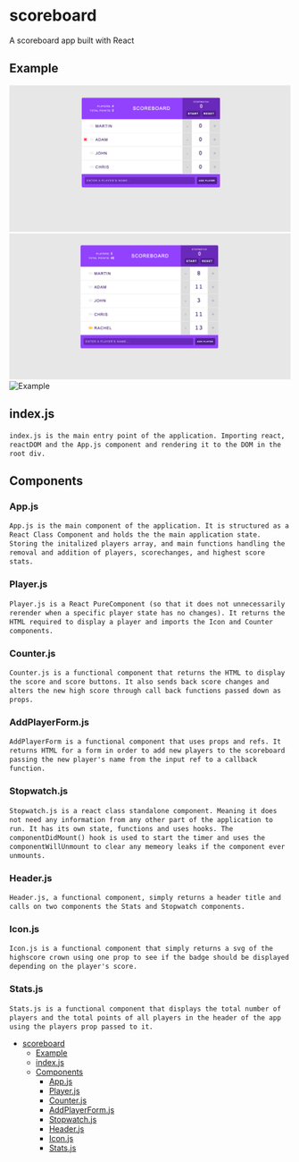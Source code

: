 # scoreboard

A scoreboard app built with React

## Example

![Example](src/img/ss1.png)
![Example](src/img/ss2.png)
![Example](src/img/ss4.png)

## index.js

    index.js is the main entry point of the application. Importing react, reactDOM and the App.js component and rendering it to the DOM in the root div.

## Components

### App.js

    App.js is the main component of the application. It is structured as a React Class Component and holds the the main application state. Storing the initalized players array, and main functions handling the removal and addition of players, scorechanges, and highest score stats.

### Player.js

    Player.js is a React PureComponent (so that it does not unnecessarily rerender when a specific player state has no changes). It returns the HTML required to display a player and imports the Icon and Counter components.

### Counter.js

    Counter.js is a functional component that returns the HTML to display the score and score buttons. It also sends back score changes and alters the new high score through call back functions passed down as props.

### AddPlayerForm.js

    AddPlayerForm is a functional component that uses props and refs. It returns HTML for a form in order to add new players to the scoreboard passing the new player's name from the input ref to a callback function.

### Stopwatch.js

    Stopwatch.js is a react class standalone component. Meaning it does not need any information from any other part of the application to run. It has its own state, functions and uses hooks. The componentDidMount() hook is used to start the timer and uses the componentWillUnmount to clear any memeory leaks if the component ever unmounts.

### Header.js

    Header.js, a functional component, simply returns a header title and calls on two components the Stats and Stopwatch components.

### Icon.js

    Icon.js is a functional component that simply returns a svg of the highscore crown using one prop to see if the badge should be displayed depending on the player's score.

### Stats.js

    Stats.js is a functional component that displays the total number of players and the total points of all players in the header of the app using the players prop passed to it.

- [scoreboard](#scoreboard)
  - [Example](#example)
  - [index.js](#indexjs)
  - [Components](#components)
    - [App.js](#appjs)
    - [Player.js](#playerjs)
    - [Counter.js](#counterjs)
    - [AddPlayerForm.js](#addplayerformjs)
    - [Stopwatch.js](#stopwatchjs)
    - [Header.js](#headerjs)
    - [Icon.js](#iconjs)
    - [Stats.js](#statsjs)
